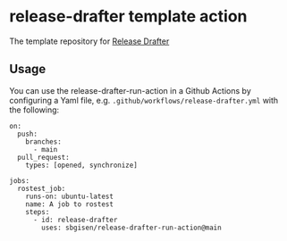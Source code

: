 # release-drafter template action
The template repository for [Release Drafter](https://github.com/marketplace/actions/release-drafter)

## Usage
You can use the release-drafter-run-action in a Github Actions by configuring 
a Yaml file, e.g. `.github/workflows/release-drafter.yml` with the following:

```
on: 
  push:
    branches:
      - main
  pull_request:
    types: [opened, synchronize]

jobs:
  rostest_job:
    runs-on: ubuntu-latest
    name: A job to rostest
    steps:
      - id: release-drafter
        uses: sbgisen/release-drafter-run-action@main
```
